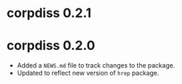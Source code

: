 # corpdiss 0.2.1

# corpdiss 0.2.0

* Added a `NEWS.md` file to track changes to the package.
* Updated to reflect new version of `hrep` package.
